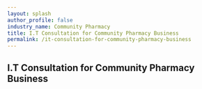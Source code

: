 ```yaml
---
layout: splash 
author_profile: false 
industry_name: Community Pharmacy
title: I.T Consultation for Community Pharmacy Business
permalink: /it-consultation-for-community-pharmacy-business
---
```


## I.T Consultation for Community Pharmacy Business